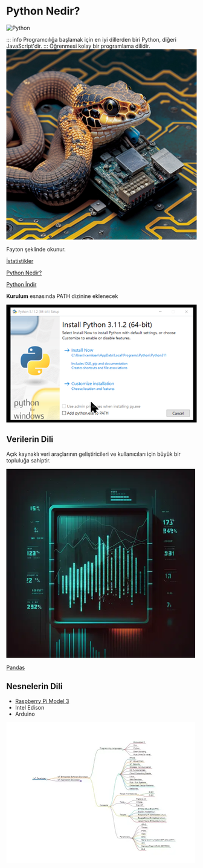 # Python Nedir?

![Python](/python_240px.png)

::: info
Programcılığa başlamak için en iyi dillerden biri Python, diğeri JavaScript'dir.
:::
Öğrenmesi kolay bir programlama dilidir.
![Python on Circuits](./img/python-on-circuit.webp)

Fayton şeklinde okunur.

[İstatistikler](https://survey.stackoverflow.co/2022/#most-popular-technologies-language-learn)

[Python Nedir?](https://www.pythontr.com/makale/python-nedir-235)

[Python İndir](https://www.python.org/)

**Kurulum** esnasında PATH dizinine eklenecek

![Windows Kurulum Ekranı](./img/python-kur.webp)

## Verilerin Dili

Açık kaynaklı veri araçlarının geliştiricileri ve kullanıcıları için büyük bir topluluğa sahiptir.

![Veri işleme](./img/data_anomaly_detection.webp)

[Pandas](https://pandas.pydata.org/docs/getting_started/index.html#getting-started)

## Nesnelerin Dili

* [Raspberry Pi Model 3](https://www.raspberrypi.com/)
* Intel Edison
* Arduino

![IoT Geliştirici](./img/iot-path.webp)
